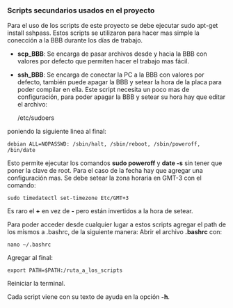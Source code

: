 ### Scripts secundarios usados en el proyecto
Para el uso de los scripts de este proyecto se debe ejecutar
    sudo apt-get install sshpass.
Estos scripts se utilizaron para hacer mas simple la conección a la BBB durante los días de trabajo.

* **scp_BBB**: Se encarga de pasar archivos desde y hacia la BBB con valores por defecto que permiten hacer el trabajo mas fácil.

* **ssh_BBB**: Se encarga de conectar la PC a la BBB con valores por defecto, también puede apagar la BBB y setear la hora de la placa para poder compilar en ella. Este script necesita un poco mas de configuración, para poder apagar la BBB y setear su hora hay que editar el archivo:

    /etc/sudoers

poniendo la siguiente linea al final:

    debian ALL=NOPASSWD: /sbin/halt, /sbin/reboot, /sbin/poweroff, /bin/date

Esto permite ejecutar los comandos **sudo poweroff** y **date -s** sin tener que poner la clave de root.
Para el caso de la fecha hay que agregar una configuración mas. Se debe setear la zona horaria en GMT-3 con el comando:

    sudo timedatectl set-timezone Etc/GMT+3

Es raro el **+** en vez de **-** pero están invertidos a la hora de setear.

Para poder acceder desde cualquier lugar a estos scripts agregar el path de los mismos a .bashrc, de la siguiente manera: 
Abrir el archivo __.bashrc__ con: 
    
    nano ~/.bashrc

Agregar al final:
    
    export PATH=$PATH:/ruta_a_los_scripts

Reiniciar la terminal.

Cada script viene con su texto de ayuda en la opción __-h__.